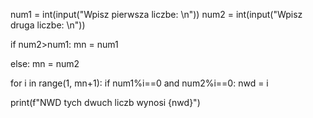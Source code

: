 num1 = int(input("Wpisz pierwsza liczbe: \n"))
num2 = int(input("Wpisz druga liczbe: \n"))

if num2>num1:
    mn = num1

else:
    mn = num2

for i in range(1, mn+1):
    if num1%i==0 and num2%i==0:
        nwd = i

print(f"NWD tych dwuch liczb wynosi {nwd}")
